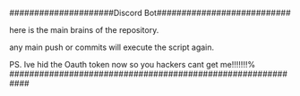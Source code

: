 #####################Discord Bot###########################

here is the main brains of the repository.

any main push or commits will execute the script again.

PS. Ive hid the Oauth token now so you hackers cant get me!!!!!!!%
############################################################
